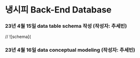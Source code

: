 # 냉시피 Back-End Database


### 23년 4월 15일 data table schema 작성 (작성자: 추세빈)
// ![schema](

### 23년 4월 16일 data conceptual modeling (작성자: 추세빈)
